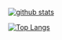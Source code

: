 [![github stats](https://github-readme-stats.vercel.app/api?username=StarrFox&theme=dracula)](https://github.com/anuraghazra/github-readme-stats)

[![Top Langs](https://github-readme-stats.vercel.app/api/top-langs/?username=Starrfox&theme=dracula)](https://github.com/anuraghazra/github-readme-stats)
